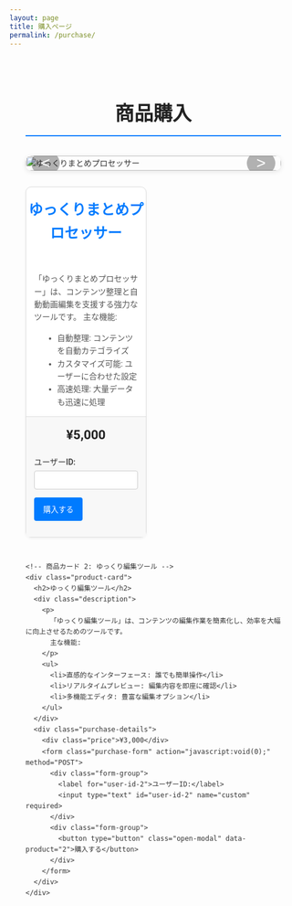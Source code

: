 ```yaml
---
layout: page
title: 購入ページ
permalink: /purchase/
---
```


<style>
  /* Google Fonts の読み込み */
  @import url('https://fonts.googleapis.com/css2?family=Roboto:wght@400;500;700&display=swap');

  /* 全体の基本設定 */
  .page-content {
    font-family: 'Roboto', sans-serif;
    max-width: 1200px;
    margin: 0 auto;
    padding: 2em;
    color: #333;
    line-height: 1.6;
  }
  h2.section-title {
    text-align: center;
    font-size: 2.4em;
    margin-bottom: 1em;
    color: #222;
    border-bottom: 2px solid #007BFF;
    padding-bottom: 0.3em;
  }

  /* カルーセルコンテナ */
  .carousel {
    position: relative;
    overflow: hidden;
    width: 100%;
    max-width: 800px;
    margin: 2em auto;
    border-radius: 10px;
    box-shadow: 0 2px 8px rgba(0,0,0,0.1);
  }
  .carousel-inner {
    display: flex;
    transition: transform 0.5s ease;
  }
  .carousel-item {
    min-width: 100%;
    box-sizing: border-box;
  }
  .carousel-item img {
    display: block;
    width: 100%;
    border-radius: 10px;
  }
  /* ナビゲーションボタン */
  .carousel-control {
    position: absolute;
    top: 50%;
    transform: translateY(-50%);
    background: rgba(0,0,0,0.3);
    color: #fff;
    border: none;
    font-size: 2em;
    padding: 0.2em 0.6em;
    cursor: pointer;
    border-radius: 50%;
    transition: background 0.3s ease;
  }
  .carousel-control:hover {
    background: rgba(0,0,0,0.5);
  }
  .carousel-control.prev {
    left: 10px;
  }
  .carousel-control.next {
    right: 10px;
  }

  /* 商品カード（購入ページ既存のスタイル例） */
  .products-container {
    display: flex;
    flex-wrap: wrap;
    justify-content: space-between;
    gap: 2em;
  }
  .product-card {
    background: #fff;
    border: 1px solid #ddd;
    border-radius: 10px;
    width: calc(50% - 1em);
    box-shadow: 0 2px 4px rgba(0,0,0,0.05);
    transition: transform 0.3s ease, box-shadow 0.3s ease;
  }
  .product-card:hover {
    transform: translateY(-5px);
    box-shadow: 0 4px 12px rgba(0,0,0,0.15);
  }
  .product-card h2 {
    font-size: 1.8em;
    text-align: center;
    margin: 0.8em 0;
    color: #007BFF;
  }
  .product-card .description {
    padding: 1em;
    font-size: 1em;
    color: #555;
  }
  .product-card .description ul {
    margin: 0.5em 0 0 1.2em;
  }
  .product-card .purchase-details {
    padding: 1em;
    background: #f8f8f8;
    border-top: 1px solid #ddd;
    text-align: center;
  }
  .product-card .price {
    font-size: 1.6em;
    font-weight: 700;
    margin-bottom: 0.8em;
    color: #222;
  }
  .product-card .purchase-form .form-group {
    margin-bottom: 1em;
    text-align: left;
  }
  .product-card .purchase-form label {
    font-weight: 500;
    display: block;
    margin-bottom: 0.3em;
  }
  .product-card .purchase-form input {
    width: 100%;
    padding: 0.6em;
    border: 1px solid #ccc;
    border-radius: 4px;
  }
  .product-card .purchase-form button {
    padding: 0.8em 1.2em;
    background-color: #007BFF;
    color: #fff;
    border: none;
    border-radius: 4px;
    cursor: pointer;
    transition: background-color 0.3s ease;
  }
  .product-card .purchase-form button:hover {
    background-color: #0056b3;
  }
  /* エラーメッセージ */
  .error-message {
    display: none;
    text-align: center;
    color: #d9534f;
    margin-top: 1em;
  }
  /* モーダルウィンドウ */
  .modal {
    display: none;
    position: fixed;
    z-index: 1000;
    left: 0;
    top: 0;
    width: 100%;
    height: 100%;
    overflow: auto;
    background-color: rgba(0,0,0,0.7);
  }
  .modal-content {
    background: #fff;
    margin: 10% auto;
    padding: 2em;
    border-radius: 10px;
    width: 90%;
    max-width: 500px;
    position: relative;
    text-align: center;
  }
  .modal-content h3 {
    font-size: 1.8em;
    margin-bottom: 1em;
    color: #007BFF;
  }
  .modal-content p {
    font-size: 1em;
    margin: 0.5em 0;
  }
  .modal-content button {
    margin-top: 1em;
    padding: 0.8em 1.2em;
    background-color: #28a745;
    color: #fff;
    border: none;
    border-radius: 4px;
    cursor: pointer;
    transition: background-color 0.3s ease;
  }
  .modal-content button:hover {
    background-color: #218838;
  }
  .modal .close {
    position: absolute;
    top: 15px;
    right: 20px;
    font-size: 1.8em;
    color: #aaa;
    cursor: pointer;
    transition: color 0.3s ease;
  }
  .modal .close:hover {
    color: #000;
  }
  @media (max-width: 768px) {
    .product-card {
      width: 100%;
    }
  }
</style>

<div class="page-content">
  <h2 class="section-title">商品購入</h2>

  <!-- カルーセル -->
  <div class="carousel" id="product-carousel">
    <div class="carousel-inner">
      <div class="carousel-item active">
        <img src="/assets/img/product1.jpg" alt="ゆっくりまとめプロセッサー">
      </div>
      <div class="carousel-item">
        <img src="/assets/img/product2.jpg" alt="ゆっくり編集ツール">
      </div>
      <!-- 必要に応じてさらに商品画像を追加 -->
    </div>
    <button class="carousel-control prev" id="prev-btn">&lt;</button>
    <button class="carousel-control next" id="next-btn">&gt;</button>
  </div>

  <!-- 商品カード（カルーセル下に配置する例） -->
  <div class="products-container">
    <!-- 商品カード 1: ゆっくりまとめプロセッサー -->
    <div class="product-card">
      <h2>ゆっくりまとめプロセッサー</h2>
      <!-- ここはカルーセルで表示済みなので、画像は省略するか小さいサムネイルにする -->
      <div class="description">
        <p>
          「ゆっくりまとめプロセッサー」は、コンテンツ整理と自動動画編集を支援する強力なツールです。  
          主な機能:
        </p>
        <ul>
          <li>自動整理: コンテンツを自動カテゴライズ</li>
          <li>カスタマイズ可能: ユーザーに合わせた設定</li>
          <li>高速処理: 大量データも迅速に処理</li>
        </ul>
      </div>
      <div class="purchase-details">
        <div class="price">¥5,000</div>
        <form class="purchase-form" action="javascript:void(0);" method="POST">
          <div class="form-group">
            <label for="user-id-1">ユーザーID:</label>
            <input type="text" id="user-id-1" name="custom" required>
          </div>
          <div class="form-group">
            <button type="button" class="open-modal" data-product="1">購入する</button>
          </div>
        </form>
      </div>
    </div>

    <!-- 商品カード 2: ゆっくり編集ツール -->
    <div class="product-card">
      <h2>ゆっくり編集ツール</h2>
      <div class="description">
        <p>
          「ゆっくり編集ツール」は、コンテンツの編集作業を簡素化し、効率を大幅に向上させるためのツールです。  
          主な機能:
        </p>
        <ul>
          <li>直感的なインターフェース: 誰でも簡単操作</li>
          <li>リアルタイムプレビュー: 編集内容を即座に確認</li>
          <li>多機能エディタ: 豊富な編集オプション</li>
        </ul>
      </div>
      <div class="purchase-details">
        <div class="price">¥3,000</div>
        <form class="purchase-form" action="javascript:void(0);" method="POST">
          <div class="form-group">
            <label for="user-id-2">ユーザーID:</label>
            <input type="text" id="user-id-2" name="custom" required>
          </div>
          <div class="form-group">
            <button type="button" class="open-modal" data-product="2">購入する</button>
          </div>
        </form>
      </div>
    </div>
  </div>

  <!-- エラーメッセージ表示用 -->
  <div id="error-message" class="error-message">
    IDを入力してください。
  </div>

  <!-- モーダルウィンドウ -->
  <div id="purchase-modal" class="modal">
    <div class="modal-content">
      <span class="close">&times;</span>
      <h3>購入確認</h3>
      <p id="modal-product-name"></p>
      <p>ユーザーID: <span id="modal-user-id"></span></p>
      <button id="confirm-purchase">確定する</button>
    </div>
  </div>
</div>

<script>
  // カルーセル実装
  (function() {
    var carousel = document.getElementById('product-carousel');
    var carouselInner = carousel.querySelector('.carousel-inner');
    var items = carousel.querySelectorAll('.carousel-item');
    var totalItems = items.length;
    var currentIndex = 0;
    var prevBtn = document.getElementById('prev-btn');
    var nextBtn = document.getElementById('next-btn');

    function updateCarousel() {
      carouselInner.style.transform = 'translateX(-' + (currentIndex * 100) + '%)';
    }

    prevBtn.addEventListener('click', function() {
      currentIndex = (currentIndex === 0) ? totalItems - 1 : currentIndex - 1;
      updateCarousel();
    });
    nextBtn.addEventListener('click', function() {
      currentIndex = (currentIndex === totalItems - 1) ? 0 : currentIndex + 1;
      updateCarousel();
    });

    // 自動スライド (オプション)
    setInterval(function() {
      nextBtn.click();
    }, 5000); // 5秒ごとに次のスライド
  })();

  // モーダルとフォームのバリデーション処理
  document.querySelectorAll('.open-modal').forEach(function(button) {
    button.addEventListener('click', function() {
      var form = button.closest('.purchase-form');
      var userIdInput = form.querySelector('input[name="custom"]');
      var userId = userIdInput.value.trim();
      var errorMessage = document.getElementById('error-message');
      if (userId === "") {
        errorMessage.style.display = 'block';
        userIdInput.focus();
        return;
      } else {
        errorMessage.style.display = 'none';
      }
      
      // モーダル内容の更新
      var productId = button.getAttribute('data-product');
      var productName = (productId === "1") ? "ゆっくりまとめプロセッサー" : "ゆっくり編集ツール";
      document.getElementById('modal-product-name').innerText = productName;
      document.getElementById('modal-user-id').innerText = userId;
      
      // モーダルを表示
      document.getElementById('purchase-modal').style.display = 'block';
    });
  });

  // モーダルのクローズ処理
  document.querySelector('.modal .close').addEventListener('click', function() {
    document.getElementById('purchase-modal').style.display = 'none';
  });

  // モーダル外クリックで閉じる
  window.addEventListener('click', function(event) {
    var modal = document.getElementById('purchase-modal');
    if (event.target == modal) {
      modal.style.display = 'none';
    }
  });

  // 確定ボタン押下時の処理
  document.getElementById('confirm-purchase').addEventListener('click', function() {
    var modalProductName = document.getElementById('modal-product-name').innerText;
    var stripeLink = (modalProductName === "ゆっくりまとめプロセッサー") 
                     ? "YOUR_STRIPE_PAYMENT_LINK_1" 
                     : "YOUR_STRIPE_PAYMENT_LINK_2";
    window.open(stripeLink, '_blank');
    document.getElementById('purchase-modal').style.display = 'none';
  });
</script>
